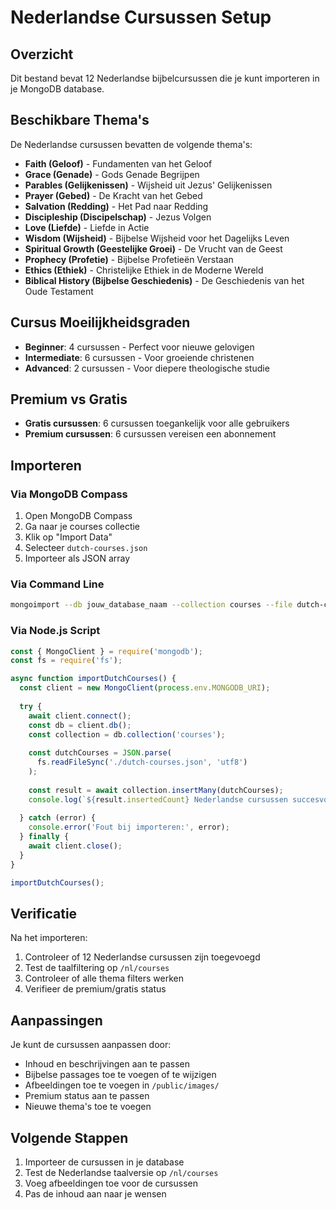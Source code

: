 # Nederlandse Cursussen Setup

## Overzicht
Dit bestand bevat 12 Nederlandse bijbelcursussen die je kunt importeren in je MongoDB database.

## Beschikbare Thema's
De Nederlandse cursussen bevatten de volgende thema's:
- **Faith (Geloof)** - Fundamenten van het Geloof
- **Grace (Genade)** - Gods Genade Begrijpen
- **Parables (Gelijkenissen)** - Wijsheid uit Jezus' Gelijkenissen
- **Prayer (Gebed)** - De Kracht van het Gebed
- **Salvation (Redding)** - Het Pad naar Redding
- **Discipleship (Discipelschap)** - Jezus Volgen
- **Love (Liefde)** - Liefde in Actie
- **Wisdom (Wijsheid)** - Bijbelse Wijsheid voor het Dagelijks Leven
- **Spiritual Growth (Geestelijke Groei)** - De Vrucht van de Geest
- **Prophecy (Profetie)** - Bijbelse Profetieën Verstaan
- **Ethics (Ethiek)** - Christelijke Ethiek in de Moderne Wereld
- **Biblical History (Bijbelse Geschiedenis)** - De Geschiedenis van het Oude Testament

## Cursus Moeilijkheidsgraden
- **Beginner**: 4 cursussen - Perfect voor nieuwe gelovigen
- **Intermediate**: 6 cursussen - Voor groeiende christenen
- **Advanced**: 2 cursussen - Voor diepere theologische studie

## Premium vs Gratis
- **Gratis cursussen**: 6 cursussen toegankelijk voor alle gebruikers
- **Premium cursussen**: 6 cursussen vereisen een abonnement

## Importeren

### Via MongoDB Compass
1. Open MongoDB Compass
2. Ga naar je courses collectie
3. Klik op "Import Data"
4. Selecteer `dutch-courses.json`
5. Importeer als JSON array

### Via Command Line
```bash
mongoimport --db jouw_database_naam --collection courses --file dutch-courses.json --jsonArray
```

### Via Node.js Script
```javascript
const { MongoClient } = require('mongodb');
const fs = require('fs');

async function importDutchCourses() {
  const client = new MongoClient(process.env.MONGODB_URI);
  
  try {
    await client.connect();
    const db = client.db();
    const collection = db.collection('courses');
    
    const dutchCourses = JSON.parse(
      fs.readFileSync('./dutch-courses.json', 'utf8')
    );
    
    const result = await collection.insertMany(dutchCourses);
    console.log(`${result.insertedCount} Nederlandse cursussen succesvol geïmporteerd`);
    
  } catch (error) {
    console.error('Fout bij importeren:', error);
  } finally {
    await client.close();
  }
}

importDutchCourses();
```

## Verificatie
Na het importeren:
1. Controleer of 12 Nederlandse cursussen zijn toegevoegd
2. Test de taalfiltering op `/nl/courses`
3. Controleer of alle thema filters werken
4. Verifieer de premium/gratis status

## Aanpassingen
Je kunt de cursussen aanpassen door:
- Inhoud en beschrijvingen aan te passen
- Bijbelse passages toe te voegen of te wijzigen
- Afbeeldingen toe te voegen in `/public/images/`
- Premium status aan te passen
- Nieuwe thema's toe te voegen

## Volgende Stappen
1. Importeer de cursussen in je database
2. Test de Nederlandse taalversie op `/nl/courses`
3. Voeg afbeeldingen toe voor de cursussen
4. Pas de inhoud aan naar je wensen

